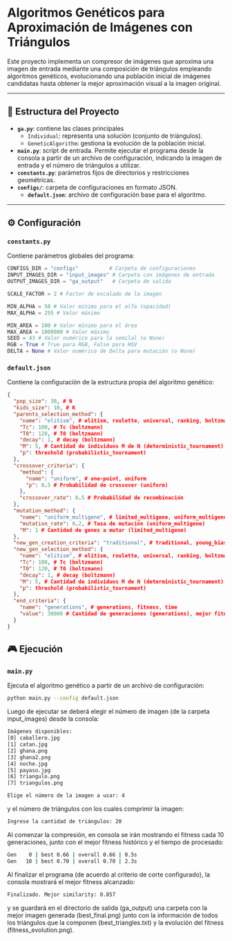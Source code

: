 # Algoritmos Genéticos para Aproximación de Imágenes con Triángulos

Este proyecto implementa un compresor de imágenes que aproxima una imagen de entrada mediante una composición de triángulos empleando algoritmos genéticos, evolucionando una población inicial de imágenes candidatas hasta obtener la mejor aproximación visual a la imagen original.

---

## 🚀 Estructura del Proyecto

- **`ga.py`**: contiene las clases principales
  - `Individual`: representa una solución (conjunto de triángulos).
  - `GeneticAlgorithm`: gestiona la evolución de la población inicial.
- **`main.py`**: script de entrada. Permite ejecutar el programa desde la consola a partir de un archivo de configuración, indicando la imagen de entrada y el número de triángulos a utilizar.
- **`constants.py`**: parámetros fijos de directorios y restricciones geométricas.
- **`configs/`**: carpeta de configuraciones en formato JSON.
  - **`default.json`**: archivo de configuración base para el algoritmo.

---

## ⚙️ Configuración

### `constants.py`
Contiene parámetros globales del programa:

```python
CONFIGS_DIR = "configs"          # Carpeta de configuraciones
INPUT_IMAGES_DIR = "input_images" # Carpeta con imágenes de entrada
OUTPUT_IMAGES_DIR = "ga_output"   # Carpeta de salida

SCALE_FACTOR = 2 # Factor de escalado de la imagen

MIN_ALPHA = 50 # Valor mínimo para el alfa (opacidad)
MAX_ALPHA = 255 # Valor máximo

MIN_AREA = 100 # Valor mínimo para el área
MAX_AREA = 1000000 # Valor máximo
SEED = 43 # Valor numérico para la semilal (o None)
RGB = True # True para RGB, False para HSV
DELTA = None # Valor numérico de Delta para mutación (o None)
```

### `default.json`
Contiene la configuración de la estructura propia del algoritmo genético:
```json
{
  "pop_size": 30, # N
  "kids_size": 10, # K
  "parents_selection_method": {
    "name": "elitism", # elitism, roulette, universal, ranking, boltzmann, determinist_tournament, probabilistic_tournament
    "Tc": 100, # Tc (boltzmann)
    "T0": 120, # T0 (boltzmann)
    "decay": 1, # decay (boltzmann)
    "M": 5, # Cantidad de individuos M de N (deterministic_tournament)
    "p": threshold (probabilistic_tournament)
  },
  "crossover_criteria": {
    "method": {
      "name": "uniform", # one-point, uniform
      "p": 0.5 # Probabilidad de crossover (uniform)
    },
    "crossover_rate": 0.5 # Probabilidad de recombinación
  },
  "mutation_method": {
    "name": "uniform_multigene", # limited_multigene, uniform_multigene, complete
    "mutation_rate": 0.2, # Tasa de mutación (uniform_multigene)
    "M": 1 # Cantidad de genes a mutar (limited_multigene)
  },
  "new_gen_creation_criteria": "traditional", # traditional, young_bias
  "new_gen_selection_method": {
    "name": "elitism", # elitism, roulette, universal, ranking, boltzmann, determinist_tournament, probabilistic_tournament
    "Tc": 100, # Tc (boltzmann)
    "T0": 120, # T0 (boltzmann)
    "decay": 1, # decay (boltzmann)
    "M": 5, # Cantidad de individuos M de N (deterministic_tournament)
    "p": threshold (probabilistic_tournament)
  },
  "end_criteria": {
    "name": "generations", # generations, fitness, time
    "value": 30000 # Cantidad de generaciones (generations), mejor fitness (fitness) ó tiempo (time)
  }
}
```
## 🎮 Ejecución

### `main.py`
Ejecuta el algoritmo genético a partir de un archivo de configuración:
```bash
python main.py --config default.json
```
Luego de ejecutar se deberá elegir el número de imagen (de la carpeta input_images) desde la consola:
```bash
Imágenes disponibles:
[0] caballero.jpg
[1] catan.jpg
[2] ghana.png
[3] ghana2.png
[4] noche.jpg
[5] payaso.jpg
[6] triangulo.png
[7] triangulos.png

Elige el número de la imagen a usar: 4
```
y el número de triángulos con los cuales comprimir la imagen:
```bash
Ingrese la cantidad de triángulos: 20
```
Al comenzar la compresión, en consola se irán mostrando el fitness cada 10 generaciones, junto con el mejor fitness histórico y el tiempo de procesado:
```bash
Gen    0 | best 0.66 | overall 0.66 | 0.5s
Gen   10 | best 0.70 | overall 0.70 | 2.3s
```
Al finalizar el programa (de acuerdo al criterio de corte configurado), la consola mostrará el mejor fitness alcanzado:
```bash
Finalizado. Mejor similarity: 0.857
```
y se guardará en el directorio de salida (ga_output) una carpeta con la mejor imagen generada (best_final.png) junto con la información de todos los triángulos que la componen (best_triangles.txt) y la evolución del fitness (fitness_evolution.png).
